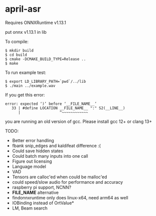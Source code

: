# april-asr



Requires ONNXRuntime v1.13.1

put onnx v1.13.1 in lib


To compile:
```
$ mkdir build
$ cd build
$ cmake -DCMAKE_BUILD_TYPE=Release ..
$ make
```

To run example test:
```
$ export LD_LIBRARY_PATH=`pwd`/../lib
$ ./main ../example.wav
```


If you get this error:
```
error: expected ‘)’ before ‘__FILE_NAME__’
   33 | #define LOCATION __FILE_NAME__ ":" S2(__LINE__)
      |                  ^~~~~~~~~~~~~
```
you are running an old version of gcc. Please install gcc 12+ or clang 13+



TODO:
* Better error handling
* fbank snip_edges and kaldifeat difference :(
* Could save hidden states
* Could batch many inputs into one call
* Figure out licensing
* Language model
* VAD
* Tensors are calloc'ed when could be malloc'ed
* could speed/slow audio for performance and accuracy
* raspberry pi support, NCNN?
* __FILE_NAME__ alternative
* findonnxruntime only does linux-x64, need arm64 as well
* IOBinding instead of OrtValue*
* LM, Beam search